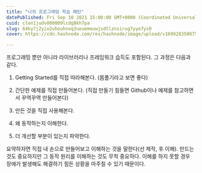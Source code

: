 ```yaml
---
title: "나의 프로그래밍 학습 패턴"
datePublished: Fri Sep 10 2021 15:00:00 GMT+0000 (Coordinated Universal Time)
cuid: clon1judv000009lcdg8kh7pa
slug: 64ky7j2yio2uhouhnoq3uouemouwjsdtlznsirug7yyo7ys0
cover: https://cdn.hashnode.com/res/hashnode/image/upload/v1699283508757/c3daf9d6-8eaf-4b2e-ae69-718395a98c98.jpeg

---
```


프로그래밍 뿐만 아니라 라이브러리나 프레임워크 습득도 포함된다. 그 과정은 다음과 같다.

1. Getting Started를 직접 따라해본다. (몸풀기라고 보면 좋다)
    
2. 간단한 예제를 직접 만들어본다. (직접 만들기 힘들면 Github이나 예제를 참고하면서 꾸역꾸역 만들어본다)
    
3. 만든 것을 직접 사용해본다.
    
4. 왜 동작하는지 이해한다.
    
5. 더 개선할 부분이 있는지 파악한다.
    

요약하자면 직접 내 손으로 만들어보고 이해하는 것을 말한다(선 제작, 후 이해). 만드는 것도 중요하지만 그 동작 원리를 이해하는 것도 무척 중요하다. 이해를 하지 못할 경우 장애가 발생해도 해결하기 힘든 상황을 마주칠 수 있기 때문이다.